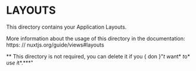 # LAYOUTS

  This directory contains your Application Layouts.

  More information about the usage of this directory in the documentation:
https: // nuxtjs.org/guide/views#layouts

** This directory is not required, you can delete it if you { don }"*t* *w*a*n*t* *t*o* *u*s*e* *i*t*.***"
